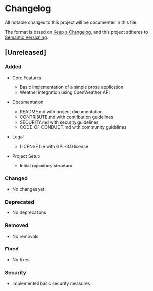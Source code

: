 
# Changelog
All notable changes to this project will be documented in this file.

The format is based on [Keep a Changelog](https://keepachangelog.com/en/1.0.0/),
and this project adheres to [Semantic Versioning](https://semver.org/spec/v2.0.0.html).

## [Unreleased]

### Added
- Core Features
    - Basic implementation of a simple prose application
    - Weather integration using OpenWeather API

- Documentation
    - README.md with project documentation
    - CONTRIBUTE.md with contribution guidelines
    - SECURITY.md with security guidelines
    - CODE_OF_CONDUCT.md with community guidelines

- Legal
    - LICENSE file with GPL-3.0 license

- Project Setup
    - Initial repository structure


### Changed
- No changes yet

### Deprecated
- No deprecations

### Removed
- No removals

### Fixed
- No fixes

### Security
- Implemented basic security measures